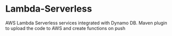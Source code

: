 # Lambda-Serverless

AWS Lambda Serverless services integrated with Dynamo DB. Maven plugin to upload the code to AWS and create functions on push
